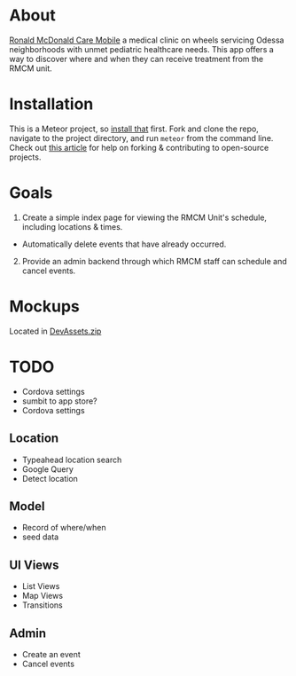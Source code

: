 # About

[Ronald McDonald Care Mobile](http://mchodessa.com/ronald-mcdonald-care-mobile/) a medical clinic on wheels servicing Odessa neighborhoods with unmet pediatric healthcare needs. This app offers a way to discover where and when they can receive treatment from the RMCM unit.

# Installation
This is a Meteor project, so [install that](https://www.meteor.com/install) first. Fork and clone the repo, navigate to the project directory, and run `meteor` from the command line. Check out [this article](https://guides.github.com/activities/forking/) for help on forking & contributing to open-source projects.

# Goals
1. Create a simple index page for viewing the RMCM Unit's schedule, including locations & times.
  - Automatically delete events that have already occurred.
2. Provide an admin backend through which RMCM staff can schedule and cancel events.

# Mockups 

Located in [DevAssets.zip](./DevAssets.zip)

# TODO
- Cordova settings
- sumbit to app store?
- Cordova settings

## Location
- Typeahead location search
- Google Query
- Detect location

## Model
- Record of where/when
- seed data

## UI Views
- List Views
- Map Views
- Transitions

## Admin
- Create an event
- Cancel events